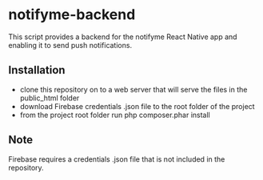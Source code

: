 # notifyme-backend
This script provides a backend for the notifyme React Native app and enabling it to send push notifications.

## Installation
- clone this repository on to a web server that will serve the files in the public_html folder
- download Firebase credentials .json file to the root folder of the project
- from the project root folder run php composer.phar install

## Note
Firebase requires a credentials .json file that is not included in the repository.
